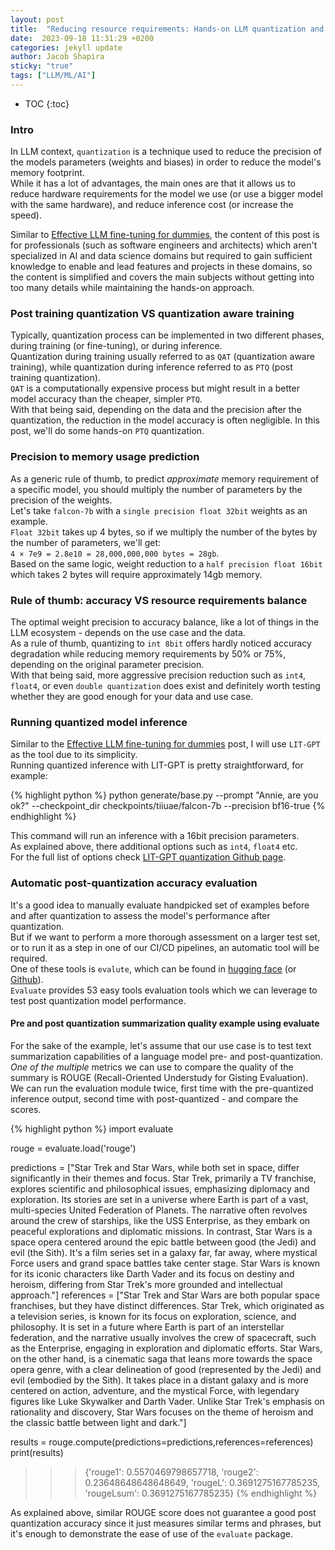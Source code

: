 ```yaml
---
layout: post
title:  "Reducing resource requirements: Hands-on LLM quantization and post-quantization performance assessment for dummies" 
date:  2023-09-18 11:31:29 +0200
categories: jekyll update
author: Jacob Shapira
sticky: "true"
tags: ["LLM/ML/AI"]
---
```


* TOC
{:toc}

### Intro
In LLM context, `quantization` is a technique used to reduce the precision of the models parameters (weights and biases) in order to reduce
the model's memory footprint.  
While it has a lot of advantages, the main ones are that it allows us to reduce hardware requirements for the model we use (or use a bigger model with the same hardware),
and reduce inference cost (or increase the speed).  

Similar to <a href="/jekyll/update/2023/09/18/llm-fine-tuning-hypterparameters-simplified.html" target="_blank">Effective LLM fine-tuning for dummies</a>,
the content of this post is for professionals (such as software engineers and architects) which aren't specialized in AI and data science domains but required to gain
sufficient knowledge to enable and lead features and projects in these domains, so the content is simplified and covers the main subjects without getting into too many details while maintaining the hands-on approach.

### Post training quantization VS quantization aware training
Typically, quantization process can be implemented in two different phases, during training (or fine-tuning), or during inference.  
Quantization during training usually referred to as `QAT` (quantization aware training), while quantization during inference referred to as `PTQ` (post training quantization).  
`QAT` is a computationally expensive process but might result in a better model accuracy than the cheaper, simpler `PTQ`.  
With that being said, depending on the data and the precision after the quantization, the reduction in the model accuracy is often negligible.
In this post, we'll do some hands-on `PTQ` quantization.

### Precision to memory usage prediction
As a generic rule of thumb, to predict *approximate* memory requirement of a specific model, you should multiply the number of parameters
by the precision of the weights.  
Let's take `falcon-7b` with a `single precision float 32bit` weights as an example.  
`Float 32bit` takes up 4 bytes, so if we multiply the number of the bytes by the number of parameters, we'll get:  
`4 × 7e9 = 2.8e10 = 28,000,000,000 bytes = 28gb`.  
Based on the same logic, weight reduction to a `half precision float 16bit` which takes 2 bytes will require approximately 14gb memory.

### Rule of thumb: accuracy VS resource requirements balance
The optimal weight precision to accuracy balance, like a lot of things in the LLM ecosystem - depends on the use case and the data.  
As a rule of thumb, quantizing to `int 8bit` offers hardly noticed accuracy degradation while reducing memory requirements by 50% or 75%, depending on the original
parameter precision.  
With that being said, more aggressive precision reduction such as `int4`, `float4`, or even `double quantization` does exist and definitely worth testing whether they are good enough
for your data and use case.

### Running quantized model inference
Similar to the <a href="/jekyll/update/2023/09/18/llm-fine-tuning-hypterparameters-simplified.html" target="_blank">Effective LLM fine-tuning for dummies</a> post,
I will use `LIT-GPT` as the tool due to its simplicity.  
Running quantized inference with LIT-GPT is pretty straightforward, for example:  

{% highlight python %}
python generate/base.py --prompt "Annie, are you ok?" --checkpoint_dir checkpoints/tiiuae/falcon-7b --precision bf16-true
{% endhighlight %}

This command will run an inference with a 16bit precision parameters.  
As explained above, there additional options such as `int4`, `float4` etc.  
For the full list of options check <a href="https://github.com/Lightning-AI/lit-gpt/blob/main/tutorials/quantize.md" target="_blank">LIT-GPT quantization Github page</a>.

### Automatic post-quantization accuracy evaluation
It's a good idea to manually evaluate handpicked set of examples before and after quantization to assess the model's performance after quantization.  
But if we want to perform a more thorough assessment on a larger test set, or to run it as a step in one of our CI/CD pipelines, an automatic tool will be required.  
One of these tools is `evalute`, which can be found in <a href="https://huggingface.co/evaluate-metric" target="_blank">hugging face</a> (or <a href="https://github.com/huggingface/evaluate" target="_blank">Github</a>).  
`Evaluate` provides 53 easy tools evaluation tools which we can leverage to test post quantization model performance.  

#### Pre and post quantization summarization quality example using evaluate
For the sake of the example, let's assume that our use case is to test text summarization capabilities of a language model pre- and post-quantization.  
*One of the multiple* metrics we can use to compare the quality of the summary is ROUGE (Recall-Oriented Understudy for Gisting Evaluation).  
We can run the evaluation module twice, first time with the pre-quantized inference output, second time with post-quantized - and compare the scores.  

{% highlight python %}
import evaluate

rouge = evaluate.load('rouge')

predictions = ["Star Trek and Star Wars, while both set in space, differ significantly in their themes and focus. Star Trek, primarily a TV franchise, explores scientific and philosophical issues, emphasizing diplomacy and exploration. Its stories are set in a universe where Earth is part of a vast, multi-species United Federation of Planets. The narrative often revolves around the crew of starships, like the USS Enterprise, as they embark on peaceful explorations and diplomatic missions. In contrast, Star Wars is a space opera centered around the epic battle between good (the Jedi) and evil (the Sith). It's a film series set in a galaxy far, far away, where mystical Force users and grand space battles take center stage. Star Wars is known for its iconic characters like Darth Vader and its focus on destiny and heroism, differing from Star Trek's more grounded and intellectual approach."]
references = ["Star Trek and Star Wars are both popular space franchises, but they have distinct differences. Star Trek, which originated as a television series, is known for its focus on exploration, science, and philosophy. It is set in a future where Earth is part of an interstellar federation, and the narrative usually involves the crew of spacecraft, such as the Enterprise, engaging in exploration and diplomatic efforts. Star Wars, on the other hand, is a cinematic saga that leans more towards the space opera genre, with a clear delineation of good (represented by the Jedi) and evil (embodied by the Sith). It takes place in a distant galaxy and is more centered on action, adventure, and the mystical Force, with legendary figures like Luke Skywalker and Darth Vader. Unlike Star Trek's emphasis on rationality and discovery, Star Wars focuses on the theme of heroism and the classic battle between light and dark."]

results = rouge.compute(predictions=predictions,references=references)
print(results)

>>> {'rouge1': 0.5570469798657718, 'rouge2': 0.23648648648648649, 'rougeL': 0.3691275167785235, 'rougeLsum': 0.3691275167785235}
{% endhighlight %}

As explained above, similar ROUGE score does not guarantee a good post quantization accuracy since it just measures similar terms and phrases, but it's enough
to demonstrate the ease of use of the `evaluate` package.


